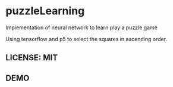 # puzzleLearning

Implementation of neural network to learn play a puzzle game

Using tensorflow and p5 to select the squares in ascending order.

## LICENSE: MIT
## DEMO
